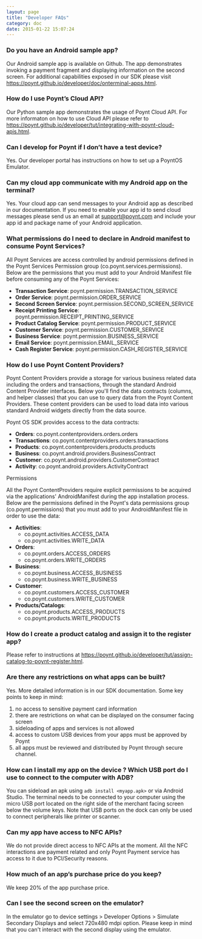 ```yaml
---
layout: page
title: "Developer FAQs"
category: doc
date: 2015-01-22 15:07:24
---
```


### Do you have an Android sample app?
Our Android sample app is available on Github. The app demonstrates invoking a payment fragment and displaying information on the second screen. For additional capabilities exposed in our SDK please visit https://poynt.github.io/developer/doc/onterminal-apps.html. 

### How do I use Poynt’s Cloud API?
Our Python sample app demonstrates the usage of Poynt Cloud API. For more informaton on how to use Cloud API please refer to https://poynt.github.io/developer/tut/integrating-with-poynt-cloud-apis.html. 

### Can I develop for Poynt if I don’t have a test device?
Yes. Our developer portal has instructions on how to set up a PoyntOS Emulator.

### Can my cloud app communicate with my Android app on the terminal?
Yes. Your cloud app can send messages to your Android app as described in our documentation. If you need to enable your app id to send cloud messages please send us an email at support@poynt.com and include your app id and package name of your Android application.

### What permissions do I need to declare in Android manifest to consume Poynt Services?
All Poynt Services are access controlled by android permissions defined in the Poynt Services Permission group (co.poynt.services.permissions). Below are the permissions that you must add to your Android Manifest file before consuming any of the Poynt Services:

* **Transaction Service**: poynt.permission.TRANSACTION_SERVICE
* **Order Service**: poynt.permission.ORDER_SERVICE
* **Second Screen Service**: poynt.permission.SECOND_SCREEN_SERVICE
* **Receipt Printing Service**: poynt.permission.RECEIPT_PRINTING_SERVICE
* **Product Catalog Service**: poynt.permission.PRODUCT_SERVICE
* **Customer Service**: poynt.permission.CUSTOMER_SERVICE
* **Business Service**: poynt.permission.BUSINESS_SERVICE
* **Email Service**: poynt.permission.EMAIL_SERVICE
* **Cash Register Service**: poynt.permission.CASH_REGISTER_SERVICE

### How do I use Poynt Content Providers?
Poynt Content Providers provide a storage for various business related data including the orders and transactions, through the standard Android Content Provider interfaces. Below you'll find the data contracts (columns, and helper classes) that you can use to query data from the Poynt Content Providers. These content providers can be used to load data into various standard Android widgets directly from the data source.

Poynt OS SDK provides access to the data contracts:

* **Orders**: co.poynt.contentproviders.orders.orders
* **Transactions**: co.poynt.contentproviders.orders.transactions
* **Products**: co.poynt.contentproviders.products.products
* **Business**: co.poynt.android.providers.BusinessContract
* **Customer**: co.poynt.android.providers.CustomerContract
* **Activity**: co.poynt.android.providers.ActivityContract

Permissions

All the Poynt ContentProviders require explicit permissions to be acquired via the applications' AndroidManifest during the app installation process. Below are the permissions defined in the Poynt's data permissions group (co.poynt.permissions) that you must add to your AndroidManifest file in order to use the data:

* **Activities**:
  * co.poynt.activities.ACCESS_DATA
  * co.poynt.activities.WRITE_DATA
* **Orders**:
  * co.poynt.orders.ACCESS_ORDERS
  * co.poynt.orders.WRITE_ORDERS
* **Business**:
  * co.poynt.business.ACCESS_BUSINESS
  * co.poynt.business.WRITE_BUSINESS
* **Customer**:
  * co.poynt.customers.ACCESS_CUSTOMER
  * co.poynt.customers.WRITE_CUSTOMER
* **Products/Catalogs**:
  * co.poynt.products.ACCESS_PRODUCTS
  * co.poynt.products.WRITE_PRODUCTS


### How do I create a product catalog and assign it to the register app?
Please refer to instructions  at https://poynt.github.io/developer/tut/assign-catalog-to-poynt-register.html.

### Are there any restrictions on what apps can be built?
Yes. More detailed information is in our SDK documentation. Some key points to keep in mind: 

1. no access to sensitive payment card information 
2. there are restrictions on what can be displayed on the consumer facing screen 
3. sideloading of apps and services is not allowed
4. access to custom USB devices from your apps must be approved by Poynt
5. all apps must be reviewed and distributed by Poynt through secure channel.

### How can I install my app on the device ? Which USB port do I use to connect to the computer with ADB?
You can sideload an apk using `adb install <myapp.apk>` or via Android Studio. The terminal needs to be connected to your computer using the micro USB port located on the right side of the merchant facing screen below the volume keys. Note that USB ports on the dock can only be used to connect peripherals like printer or scanner.

### Can my app have access to NFC APIs?
We do not provide direct access to NFC APIs at the moment. All the NFC interactions are payment related and only Poynt Payment service has access to it due to PCI/Security reasons.

### How much of an app’s purchase price do you keep?
We keep 20% of the app purchase price.

### Can I see the second screen on the emulator?
In the emulator go to device settings > Developer Options > Simulate Secondary Displays and select 720x480 mdpi option. Please keep in mind that you can't interact with the second display using the emulator.
